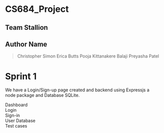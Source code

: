 # CS684_Project

## Team Stallion

## Author Name
> Christopher Simon
> Erica Butts
> Pooja Kittanakere Balaji
> Preyasha Patel

# Sprint 1 

We have a Login/Sign-up page created and backend using Expressjs a node package and Database SQLite. 

Dashboard\
Login\
Sign-in\
User Database\
Test cases
